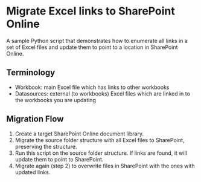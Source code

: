 # Migrate Excel links to SharePoint Online
A sample Python script that demonstrates how to enumerate all links in a set of Excel files and update them to point to a location in SharePoint Online.

## Terminology
- Workbook: main Excel file which has links to other workbooks
- Datasources: external (to workbooks) Excel files which are linked in to the workbooks you are updating
 
## Migration Flow
1. Create a target SharePoint Online document library.
2. Migrate the source folder structure with all Excel files to SharePoint, preserving the structure.
3. Run this script on the source folder structure. If links are found, it will update them to point to SharePoint.
4. Migrate again (step 2) to overwrite files in SharePoint with the ones with updated links.

